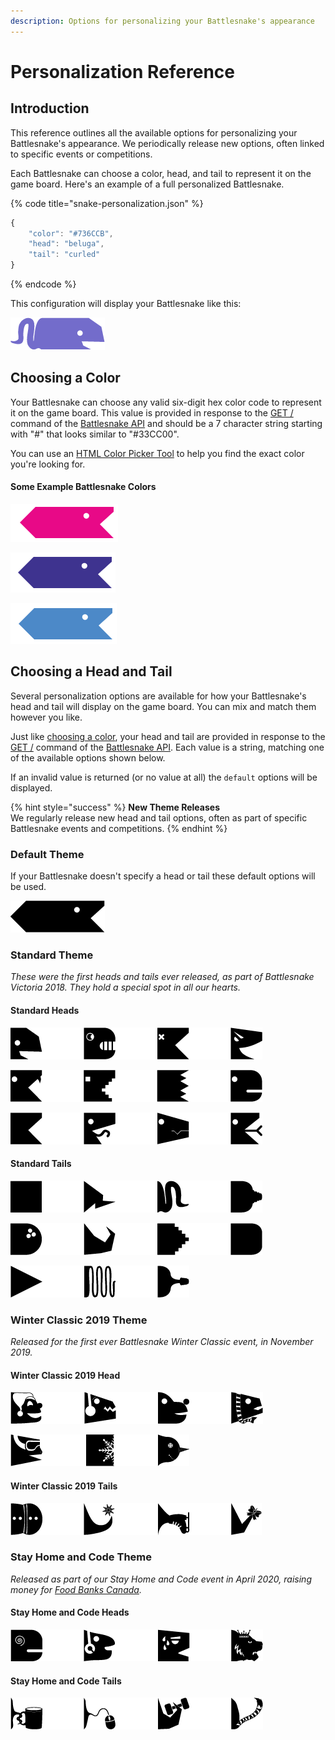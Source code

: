 ```yaml
---
description: Options for personalizing your Battlesnake's appearance
---
```


# Personalization Reference

## Introduction

This reference outlines all the available options for personalizing your Battlesnake's appearance. We periodically release new options, often linked to specific events or competitions.

Each Battlesnake can choose a color, head, and tail to represent it on the game board. Here's an example of a full personalized Battlesnake.

{% code title="snake-personalization.json" %}
```javascript
{
	"color": "#736CCB",
	"head": "beluga",
	"tail": "curled"
}
```
{% endcode %}

This configuration will display your Battlesnake like this:

![](../.gitbook/assets/samplesnake.png)

## Choosing a Color

Your Battlesnake can choose any valid six-digit hex color code to represent it on the game board. This value is provided in response to the [GET /](api.md#undefined) command of the [Battlesnake API](api.md) and should be a 7 character string starting with "\#" that looks similar to "\#33CC00".

You can use an [HTML Color Picker Tool](https://www.w3schools.com/colors/colors_picker.asp) to help you find the exact color you're looking for.

#### **Some Example Battlesnake Colors**

![\#E80978](../.gitbook/assets/screenshot-2020-05-13-09.19.33.png)

![\#3E338F](../.gitbook/assets/screenshot-2020-05-13-09.19.58.png)

![\#4C89C8](../.gitbook/assets/screenshot-2020-05-13-09.20.29.png)

## Choosing a Head and Tail

Several personalization options are available for how your Battlesnake's head and tail will display on the game board. You can mix and match them however you like.

Just like [choosing a color](personalization.md#color), your head and tail are provided in response to the [GET /](api.md#undefined) command of the [Battlesnake API](api.md). Each value is a string, matching one of the available options shown below.

If an invalid value is returned \(or no value at all\) the `default` options will be displayed.

{% hint style="success" %}
**New Theme Releases**  
We regularly release new head and tail options, often as part of specific Battlesnake events and competitions.
{% endhint %}

### **Default Theme**

If your Battlesnake doesn't specify a head or tail these default options will be used.

![default head and tail](../.gitbook/assets/defaultsnake.png)

### Stand**ard Theme**

_These were the first heads and tails ever released, as part of Battlesnake Victoria 2018. They hold a special spot in all our hearts._

#### Standard Heads

![beluga, bender, dead, evil ](../.gitbook/assets/standardheads1.png)

![fang, pixel, sand-worm, safe](../.gitbook/assets/standardheads2.png)

![shades, silly, smile, tongue](../.gitbook/assets/standardheads3.png)

#### **Standard Tails**

![block-bum, bolt, curled, fat-rattle](../.gitbook/assets/standardtail1.png)

![freckle, hook, pixel, round-bum](../.gitbook/assets/standardtail2.png)

![sharp, skinny, small-rattle](../.gitbook/assets/standardtail3.png)

### **Winter Classic 2019 Theme**

_Released for the first ever Battlesnake Winter Classic event, in November 2019._

#### Winter Classic 2019 Head

![bwc-bonhomme, bwc-earmuffs, bwc-rudolph, bwc-scarf](../.gitbook/assets/winterheads2.png)

![bwc-ski, bwc-snow-worm, bwc-snowman](../.gitbook/assets/winterheads1.png)

#### Winter Classic 2019 Tails

![bwc-bonhomme, bwc-flake, bwc-ice-skate, bwc-present](../.gitbook/assets/wintertails.png)

### **Stay Home and Code Theme**

_Released as part of our Stay Home and Code event in April 2020, raising money for_ [_Food Banks Canada_](https://www.foodbankscanada.ca/)_._

#### Stay Home and Code Heads

![shac-caffeine, shac-gamer, shac-workout, shac-tiger-king](../.gitbook/assets/shacheads.png)

#### Stay Home and Code Tails

![shac-coffee, shac-mouse, shac-weight, shac-tiger-tail](../.gitbook/assets/shactails.png)

